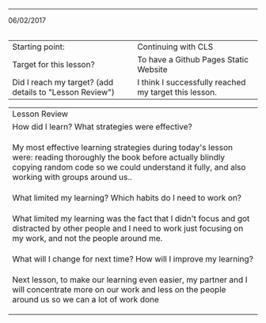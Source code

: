 ---
 06/02/2017

<table>
  <tr>
    
  </tr>
</table>


<table>
  <tr>
    <td>Starting point:</td>
    <td>Continuing with CLS </td>
  </tr>
  <tr>
    <td>Target for this lesson?</td>
    <td>To have a Github Pages Static Website</td>
  </tr>
  <tr>
    <td>Did I reach my target? 
(add details to "Lesson Review")</td>
    <td> I think I successfully reached my target this lesson.</td>
  </tr>
</table>


<table>
  <tr>
    <td>Lesson Review</td>
  </tr>
  <tr>
    <td>How did I learn? What strategies were effective? </td>
  </tr>
  <tr>
    <td>

My most effective learning strategies during today's lesson were: reading thoroughly the book before actually blindly copying random code so we could understand it fully, and also working with groups around us..</td>
  </tr>
  <tr>
    <td>What limited my learning? Which habits do I need to work on? </td>
  </tr>
  <tr>
    <td>

What limited my learning was the fact that I didn't focus and got distracted by other people and I need to work just focusing on my work, and not the people around me. </td>
  </tr>
  <tr>
    <td>What will I change for next time? How will I improve my learning?</td>
  </tr>
  <tr>
    <td>

Next lesson, to make our learning even easier, my partner and I will concentrate more on our work and less on the people around us so we can a lot of work done</td>
  </tr>
</table>


